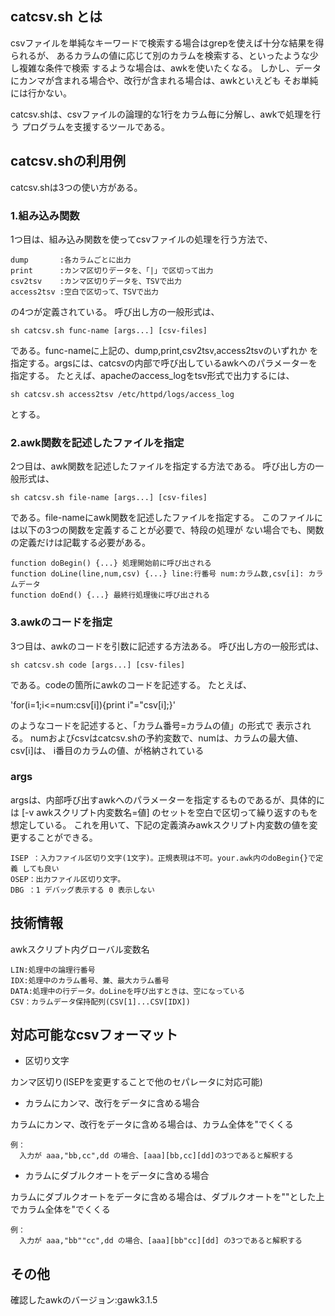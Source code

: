 ## catcsv.sh とは

csvファイルを単純なキーワードで検索する場合はgrepを使えば十分な結果を得られるが、
あるカラムの値に応じて別のカラムを検索する、といったような少し複雑な条件で検索
するような場合は、awkを使いたくなる。
しかし、データにカンマが含まれる場合や、改行が含まれる場合は、awkといえども
そお単純には行かない。

catcsv.shは、csvファイルの論理的な1行をカラム毎に分解し、awkで処理を行う
プログラムを支援するツールである。

## catcsv.shの利用例

catcsv.shは3つの使い方がある。

### 1.組み込み関数

1つ目は、組み込み関数を使ってcsvファイルの処理を行う方法で、

```
dump       :各カラムごとに出力
print      :カンマ区切りデータを、「|」で区切って出力
csv2tsv    :カンマ区切りデータを、TSVで出力
access2tsv :空白で区切って、TSVで出力
```

の4つが定義されている。
呼び出し方の一般形式は、

`sh catcsv.sh func-name [args...] [csv-files]`

である。func-nameに上記の、dump,print,csv2tsv,access2tsvのいずれか
を指定する。argsには、catcsvの内部で呼び出しているawkへのパラメーターを
指定する。
たとえば、apacheのaccess_logをtsv形式で出力するには、

`sh catcsv.sh access2tsv /etc/httpd/logs/access_log`

とする。

### 2.awk関数を記述したファイルを指定

2つ目は、awk関数を記述したファイルを指定する方法である。
呼び出し方の一般形式は、

`sh catcsv.sh file-name [args...] [csv-files]`

である。file-nameにawk関数を記述したファイルを指定する。
このファイルには以下の3つの関数を定義することが必要で、特段の処理が
ない場合でも、関数の定義だけは記載する必要がある。

```
function doBegin() {...} 処理開始前に呼び出される
function doLine(line,num,csv) {...} line:行番号 num:カラム数,csv[i]: カラ ムデータ
function doEnd() {...} 最終行処理後に呼び出される
```

### 3.awkのコードを指定

3つ目は、awkのコードを引数に記述する方法ある。
呼び出し方の一般形式は、

`sh catcsv.sh code [args...] [csv-files]`

である。codeの箇所にawkのコードを記述する。
たとえば、

'for(i=1;i<=num:csv[i]){print i"="csv[i];}'

のようなコードを記述すると、「カラム番号=カラムの値」の形式で
表示される。
numおよびcsvはcatcsv.shの予約変数で、numは、カラムの最大値、csv[i]は、
i番目のカラムの値、が格納されている

### args

argsは、内部呼び出すawkへのパラメーターを指定するものであるが、具体的には
[-v awkスクリプト内変数名=値] のセットを空白で区切って繰り返すのもを想定している。
これを用いて、下記の定義済みawkスクリプト内変数の値を変更することができる。

```
ISEP ：入力ファイル区切り文字(1文字)。正規表現は不可。your.awk内のdoBegin{}で定義 しても良い
OSEP：出力ファイル区切り文字。
DBG ：1 デバッグ表示する 0 表示しない
```

## 技術情報

awkスクリプト内グローバル変数名

```
LIN:処理中の論理行番号
IDX:処理中のカラム番号、兼、最大カラム番号
DATA:処理中の行データ。doLineを呼び出すときは、空になっている
CSV：カラムデータ保持配列(CSV[1]...CSV[IDX])
```

## 対応可能なcsvフォーマット

- 区切り文字

カンマ区切り(ISEPを変更することで他のセパレータに対応可能)

- カラムにカンマ、改行をデータに含める場合

カラムにカンマ、改行をデータに含める場合は、カラム全体を"でくくる
```
例：
  入力が aaa,"bb,cc",dd の場合、[aaa][bb,cc][dd]の3つであると解釈する
```

- カラムにダブルクオートをデータに含める場合

カラムにダブルクオートをデータに含める場合は、ダブルクオートを""とした上でカラム全体を"でくくる

```
例：
  入力が aaa,"bb""cc",dd の場合、[aaa][bb"cc][dd] の3つであると解釈する
```

## その他

確認したawkのバージョン:gawk3.1.5
